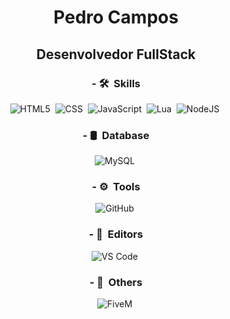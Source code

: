 <div align="center">

# **Pedro Campos**

<div align="center">

## Desenvolvedor FullStack

<div align="center">

  ### - 🛠 &nbsp;Skills
  ![HTML5](https://img.shields.io/badge/-HTML5-333333?style=flat&logo=HTML5)&nbsp;
  ![CSS](https://img.shields.io/badge/-CSS-333333?style=flat&logo=CSS3&logoColor=1572B6)&nbsp;
  ![JavaScript](https://img.shields.io/badge/-JavaScript-333333?style=flat&logo=javascript)&nbsp;
  ![Lua](https://img.shields.io/badge/-Lua-333333?style=flat&logo=Lua)&nbsp;
  ![NodeJS](https://img.shields.io/npm/v/npm.svg?logo=nodedotjs)&nbsp;

  ### - 🛢 &nbsp;Database
  ![MySQL](https://img.shields.io/badge/-MySQL-333333?style=flat&logo=mysql)&nbsp;

  ### - ⚙️ &nbsp;Tools
  ![GitHub](https://img.shields.io/badge/-GitHub-333333?style=flat&logo=github)&nbsp;

  ### - 🔧 &nbsp;Editors
  ![VS Code](https://img.shields.io/badge/-Visual%20Studio%20Code-333333?style=flat&logo=visual-studio-code&logoColor=007ACC)&nbsp;
  
  ### - 📌 &nbsp;Others
  ![FiveM](https://img.shields.io/badge/-FiveM-333333?style=flat&logo=fivem&logoColor=ea7600)&nbsp;
</div>
